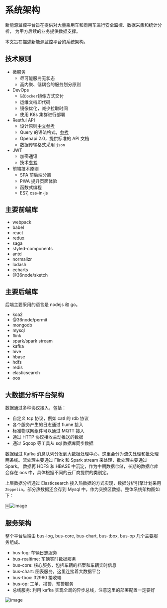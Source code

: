 # 系统架构

新能源监控平台旨在提供对大量乘用车和商用车进行安全监控、数据采集和统计分析，
为甲方后续的业务提供数据支撑。

本文旨在描述新能源监控平台的系统架构。

## 技术原则

- 微服务
  - 尽可能服务无状态
  - 高内聚、低耦合的服务划分原则
- DevOps
  - 以`Docker`镜像方式交付
  - 运维文档即代码
  - 镜像优化，减少拉取时间
  - 使用 K8s 集群进行部署
- Restful API
  - 设计原则[中文参考](http://www.ruanyifeng.com/blog/2014/05/restful_api.html)
  - Query 的语法格式，[参考](https://github.com/36node/sketch/blob/master/packages/query-normalizr/README.md#query-in-route-qir)
  - Openapi 2.0，提供标准的 API 文档
  - 数据传输格式采用 `json`
- JWT
  - 加密通讯
  - 技术[参考](https://jwt.io)
- 前端技术原则
  - SPA 前后端分离
  - PWA 提升页面体验
  - 函数式编程
  - ES7, css-in-js

## 主要前端库

- webpack
- babel
- react
- redux
- saga
- styled-components
- antd
- normalizr
- lodash
- echarts
- @36node/sketch

## 主要后端库

后端主要采用的语言是 nodejs 和 go。

- koa2
- @36node/permit
- mongodb
- mysql
- flink
- spark/spark stream
- kafka
- hive
- hbase
- hdfs
- redis
- elasticsearch
- oos

## 大数据分析平台架构

数据通过多种协议接入，包括：

- 自定义 tcp 协议，例如 catl 的 rdb 协议
- 各个服务产生的日志通过 flume 接入
- 标准物联网组件可以通过 MQTT 接入
- 通过 HTTP 协议接收主动推送的数据
- 通过 Sqoop 等工具从 sql 数据库同步数据

数据经过 Kafka 消息队列分发到大数据处理中心，这里会分为流失处理和批处理两条线。流处理主要通过 Flink 和 Spark stream 来处理，批处理主要通过 Spark。
数据再 HDFS 和 HBASE 中沉淀，作为中期数据仓储，长期的数据仓库会存在 oos 中，具体根据不同的云厂商提供的类别定。

上层数据分析通过 Elasticsearch 接入热数据的方式实现，数据分析引擎计划采用 `Zeppelin`。部分热数据还会存到 Mysql 中，作为交换区数据。整体系统架构图如下：

￼![image](https://user-images.githubusercontent.com/1524745/59153667-3f196d00-8a92-11e9-817d-4301ccdc07fb.png)

## 服务架构

整个平台后端由 bus-log, bus-core, bus-chart, bus-tbox, bus-op 几个主要服务组成。

- bus-log: 车辆日志服务
- bus-realtime: 车辆实时数据服务
- bus-core: 核心服务，包括车辆的档案和车辆实时信息
- bus-chart: 图表服务，这里连接着大数据平台
- bus-tbox: 32960 接收端
- bus-op: 工单、报警、预警服务
- 总线服务: 利用 kafka 实现全局的异步总线，注意这里的部署配置一定要好

![image](https://user-images.githubusercontent.com/1524745/59156251-570ce300-8aca-11e9-952d-32f07b4994d8.png)
